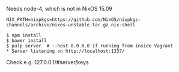 Needs node-4, which is not in NixOS 15.09

```
NIX_PATH=nixpkgs=https://github.com/NixOS/nixpkgs-channels/archive/nixos-unstable.tar.gz nix-shell
```

```
$ npm install
$ bower install
$ pulp server  # --host 0.0.0.0 if running from inside Vagrant
* Server listening on http://localhost:1337/
```

Check e.g. 127.0.0.1/#server/keys
